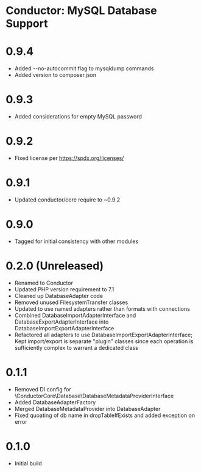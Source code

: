 Conductor: MySQL Database Support
============================================

# 0.9.4
- Added --no-autocommit flag to mysqldump commands
- Added version to composer.json

# 0.9.3
- Added considerations for empty MySQL password

# 0.9.2
- Fixed license per https://spdx.org/licenses/

# 0.9.1
- Updated conductor/core require to ~0.9.2

# 0.9.0
- Tagged for initial consistency with other modules

# 0.2.0 (Unreleased)
- Renamed to Conductor
- Updated PHP version requirement to 7.1
- Cleaned up DatabaseAdapter code
- Removed unused FilesystemTransfer classes
- Updated to use named adapters rather than formats with connections
- Combined DatabaseImportAdapterInterface and DatabaseExportAdapterInterface into DatabaseImportExportAdapterInterface
- Refactored all adapters to use DatabaseImportExportAdapterInterface; Kept import/export is separate "plugin" classes
  since each operation is sufficiently complex to warrant a dedicated class

# 0.1.1
- Removed DI config for \ConductorCore\Database\DatabaseMetadataProviderInterface
- Added DatabaseAdapterFactory
- Merged DatabaseMetadataProvider into DatabaseAdapter
- Fixed quoating of db name in dropTableIfExists and added exception on error

# 0.1.0
- Initial build
